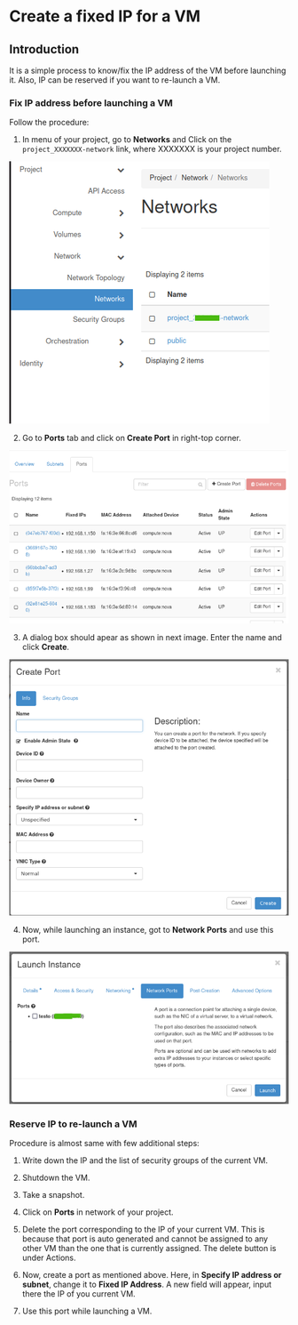 # Create a fixed IP for a VM

## Introduction

It is a simple process to know/fix the IP address of the VM before launching it. Also, IP can be reserved if you want to re-launch a VM.

### Fix IP address before launching a VM

Follow the procedure:

1. In menu of your project, go to **Networks** and Click on the `project_XXXXXXX-network` link, where XXXXXXX is your project number.

![Project](../../img/project.png)

2. Go to **Ports** tab and click on **Create Port** in right-top corner.

![Project-network](../../img/project-network.png)

3. A dialog box should apear as shown in next image. Enter the name and click **Create**.

![Create-port](../../img/Create-port-unspecified.png)

4. Now, while launching an instance, got to **Network Ports** and use this port. 

![launch-instance](../../img/launch-instance.png) 

### Reserve IP to re-launch a VM
Procedure is almost same with few additional steps:

1. Write down the IP and the list of security groups of the current VM.

2. Shutdown the VM.

3. Take a snapshot.

4. Click on **Ports** in network of your project.

5. Delete the port corresponding to the IP of your current VM. This is because that port is auto generated and cannot be assigned to any other VM than the one that is currently assigned. The delete button is under Actions. 

6. Now, create a port as mentioned above. Here, in **Specify IP address or subnet**, change it to **Fixed IP Address**. A new field will appear, input there the IP of you current VM.

7. Use this port while launching a VM. 

